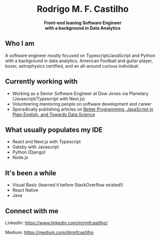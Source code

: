 # <center>Rodrigo M. F. Castilho</center>
<center><b><span style="fontsize: 4em">Front-end leaning Software Engineer</span></center>
<center>with a background in Data Analytics</center></b>

## Who I am
A software engineer mostly focused on Typescript/JavaScript and Python with a background in data analytics. American Football and guitar player, boxer, astrophysics certified, and an all-around curious individual.

## Currently working with
- Working as a Senior Software Engineer at Dow Jones via Planetary (Javascript/Typescript with Next.js)
- Volunteering mentoring people on software development and career
- Sporadically publishing articles on [Better Programming, JavaScript in Plain English, and Towards Data Science](https://rmfcastilho.medium.com/)

## What usually populates my IDE
- React and Next.js with Typescript
- Gatsby with Javascript
- Python (Django)
- Node.js

## It's been a while
- Visual Basic (learned it before StackOverflow existed!)
- React Native
- Java

## Connect with me
LinkedIn: https://www.linkedin.com/in/rmfcastilho/

Medium: https://medium.com/@rmfcastilho


